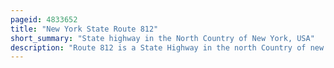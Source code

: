 ```yaml
---
pageid: 4833652
title: "New York State Route 812"
short_summary: "State highway in the North Country of New York, USA"
description: "Route 812 is a State Highway in the north Country of new York in the united States. The southern Terminus of the Route is at an Intersection with ny12 and ny26 in lewis County Village of Lowville. Its northern Terminus is at the canada-us Border in Ogdensburg where it crosses the ogdensburgprescott international Bridge and Connects to highway16 in Ontario. While most of ny812 Passes through rural Areas of the north Country the Route also serves several Villages and small Communities. The Gps Service Company Geotab has named it the quietest Highway in new York due to its low Traffic Counts."
---
```

